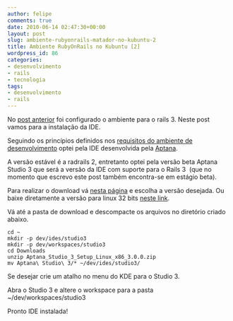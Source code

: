 ```yaml
---
author: felipe
comments: true
date: 2010-06-14 02:47:30+00:00
layout: post
slug: ambiente-rubyonrails-matador-no-kubuntu-2
title: Ambiente RubyOnRails no Kubuntu [2]
wordpress_id: 86
categories:
- desenvolvimento
- rails
- tecnologia
tags:
- desenvolvimento
- rails
---
```


No [post anterior](http://blog.felipemunhoz.com/ambiente-rubyonrails-matador-no-kubuntu-1/) foi configurado o ambiente para o rails 3. Neste post vamos para a instalação da IDE.

Seguindo os princípios definidos nos [requisitos do ambiente de desenvolvimento](http://blog.felipemunhoz.com/requisitos-do-ambiente-de-programacao/) optei pela IDE desenvolvida pela [Aptana](http://aptana.org/).

A versão estável é a radrails 2, entretanto optei pela versão beta Aptana Studio 3 que será a versão da IDE com suporte para o Rails 3  (que no momento que escrevo este post também encontra-se em estágio beta).

Para realizar o download vá [nesta página](http://aptana.org/products/studio3/download) e escolha a versão desejada. Ou baixe diretamente a versão para linux 32 bits [neste link](http://download.aptana.com/studio3/standalone/3.0.0/linux/Aptana_Studio_3_Setup_Linux_x86_3.0.0.zip).

Vá até a pasta de download e descompacte os arquivos no diretório criado abaixo.


    cd ~
    mkdir -p dev/ides/studio3
    mkdir -p dev/workspaces/studio3
    cd Downloads
    unzip Aptana_Studio_3_Setup_Linux_x86_3.0.0.zip
    mv Aptana\ Studio\ 3/* ~/dev/ides/studio3/


Se desejar crie um atalho no menu do KDE para o Studio 3.

Abra o Studio 3 e altere o workspace para a pasta ~/dev/workspaces/studio3

Pronto IDE instalada!
